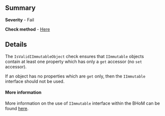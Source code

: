 ## Summary

**Severity** - Fail

**Check method** - [Here](https://github.com/BHoM/Test_Toolkit/blob/master/CodeComplianceTest_Engine/Query/Checks/IsValidIImmutableObject.cs)

## Details

The `IsValidIImmutableObject` check ensures that `IImmutable` objects contain at least one property which has only a `get` accessor (no `set` accessor).

If an object has no properties which are `get` only, then the `IImmutable` interface should not be used.

#### More information

More information on the use of `IImmutable` interface within the BHoM can be found [here](/The-IImmutable-interface).